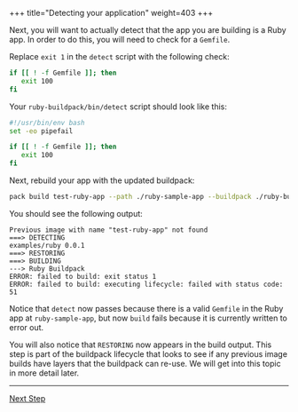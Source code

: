 +++
title="Detecting your application"
weight=403
+++

<!-- test:suite=create-buildpack;weight=3 -->

Next, you will want to actually detect that the app you are building is a Ruby app. In order to do this, you will need to check for a `Gemfile`.

Replace `exit 1` in the `detect` script with the following check:

```bash
if [[ ! -f Gemfile ]]; then
   exit 100
fi
```

Your `ruby-buildpack/bin/detect`<!--+"{{open}}"+--> script should look like this:

<!-- test:file=ruby-buildpack/bin/detect -->
```bash
#!/usr/bin/env bash
set -eo pipefail

if [[ ! -f Gemfile ]]; then
   exit 100
fi
```

Next, rebuild your app with the updated buildpack:

<!-- test:exec;exit-code=-1 -->
```bash
pack build test-ruby-app --path ./ruby-sample-app --buildpack ./ruby-buildpack
```
<!--+- "{{execute}}"+-->

You should see the following output:

```
Previous image with name "test-ruby-app" not found
===> DETECTING
examples/ruby 0.0.1
===> RESTORING
===> BUILDING
---> Ruby Buildpack
ERROR: failed to build: exit status 1
ERROR: failed to build: executing lifecycle: failed with status code: 51
```

Notice that `detect` now passes because there is a valid `Gemfile` in the Ruby app at `ruby-sample-app`, but now `build` fails because it is currently written to error out.

You will also notice that `RESTORING` now appears in the build output. This step is part of the buildpack lifecycle that looks to see if any previous image builds have layers that the buildpack can re-use. We will get into this topic in more detail later.

<!--+if false+-->
---

<a href="/docs/buildpack-author-guide/create-buildpack/build-app" class="button bg-pink">Next Step</a>
<!--+end+-->
